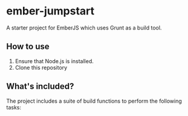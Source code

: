 # ember-jumpstart
A starter project for EmberJS which uses Grunt as a build tool.

## How to use
1. Ensure that Node.js is installed.
2. Clone this repository

## What's included?
The project includes a suite of build functions to perform the following tasks:
